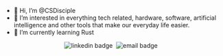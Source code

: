 - 👋 Hi, I’m @CSDisciple
- 👀 I’m interested in everything tech related, hardware, software, artificial intelligence and other tools that make our everyday life easier.
- 🌱 I’m currently learning Rust



<p align="center">
  <img alt="linkedin badge" src="https://img.shields.io/badge/-oleksandrstasyevdev-blue?style=flat-square&logo=Linkedin&logoColor=white&link=https://www.linkedin.com/in/oleksandrstasyevdev">&nbsp;
  <img alt="email badge" src="https://img.shields.io/badge/-oleksandrstasyev@gmail.com-c14438?style=flat-square&logo=Gmail&logoColor=white&link=mailto:oleksandrstasyev@gmail.com">&nbsp;
</p>
